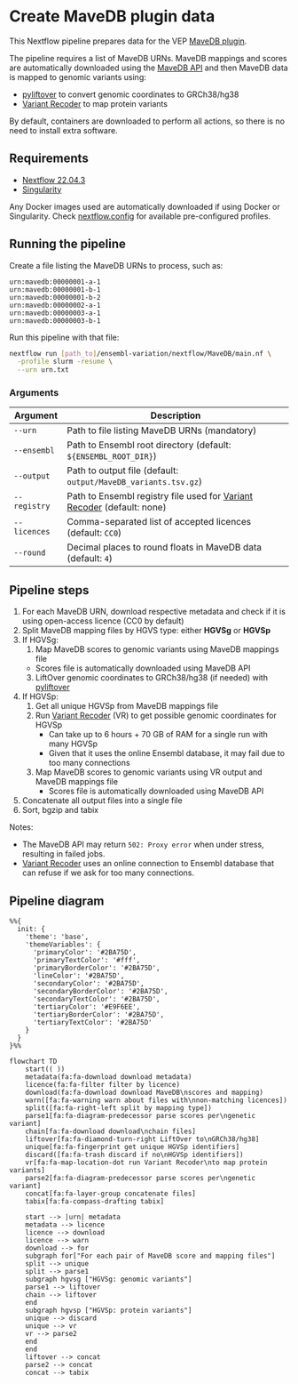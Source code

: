 # Create MaveDB plugin data

This Nextflow pipeline prepares data for the VEP [MaveDB plugin][].

The pipeline requires a list of MaveDB URNs. MaveDB mappings and scores are
automatically downloaded using the [MaveDB API][] and then MaveDB data is mapped
to genomic variants using:
- [pyliftover][] to convert genomic coordinates to GRCh38/hg38
- [Variant Recoder][] to map protein variants

By default, containers are downloaded to perform all actions, so there is no
need to install extra software.

[MaveDB plugin]: https://github.com/Ensembl/VEP_plugins/blob/main/MaveDB.pm
[MaveDB API]: https://api.mavedb.org/docs
[pyliftover]: https://pypi.org/project/pyliftover
[Variant Recoder]: https://www.ensembl.org/info/docs/tools/vep/recoder

## Requirements

* [Nextflow 22.04.3](https://nextflow.io/)
* [Singularity](https://docs.sylabs.io/guides/3.5/user-guide/introduction.html)

Any Docker images used are automatically downloaded if using Docker or Singularity. Check [nextflow.config](nextflow.config) for available pre-configured profiles.

## Running the pipeline

Create a file listing the MaveDB URNs to process, such as:

```
urn:mavedb:00000001-a-1
urn:mavedb:00000001-b-1
urn:mavedb:00000001-b-2
urn:mavedb:00000002-a-1
urn:mavedb:00000003-a-1
urn:mavedb:00000003-b-1
```

Run this pipeline with that file:

```bash
nextflow run [path_to]/ensembl-variation/nextflow/MaveDB/main.nf \
  -profile slurm -resume \
  --urn urn.txt
```

### Arguments

| Argument     | Description |
| ------------ | ----------- |
| `--urn`      | Path to file listing MaveDB URNs (mandatory) |
| `--ensembl`  | Path to Ensembl root directory (default: `${ENSEMBL_ROOT_DIR}`) |
| `--output`   | Path to output file (default: `output/MaveDB_variants.tsv.gz`) |
| `--registry` | Path to Ensembl registry file used for [Variant Recoder][] (default: none) |
| `--licences` | Comma-separated list of accepted licences (default: `CC0`) |
| `--round`    | Decimal places to round floats in MaveDB data (default: `4`)

## Pipeline steps

1. For each MaveDB URN, download respective metadata and check if it is using open-access licence (CC0 by default)
2. Split MaveDB mapping files by HGVS type: either **HGVSg** or **HGVSp**
3. If HGVSg:
	1. Map MaveDB scores to genomic variants using MaveDB mappings file
      - Scores file is automatically downloaded using MaveDB API
	3. LiftOver genomic coordinates to GRCh38/hg38 (if needed) with [pyliftover][]
4. If HGVSp:
	1. Get all unique HGVSp from MaveDB mappings file
	2. Run [Variant Recoder][] (VR) to get possible genomic coordinates for HGVSp
	    - Can take up to 6 hours + 70 GB of RAM for a single run with many HGVSp
	    - Given that it uses the online Ensembl database, it may fail due to too many connections
	4. Map MaveDB scores to genomic variants using VR output and MaveDB mappings file
	    - Scores file is automatically downloaded using MaveDB API
5. Concatenate all output files into a single file
6. Sort, bgzip and tabix

Notes:
- The MaveDB API may return `502: Proxy error` when under stress, resulting in failed jobs.
- [Variant Recoder][] uses an online connection to Ensembl database that can refuse if we ask for too many connections.

## Pipeline diagram

```mermaid
%%{
  init: {
    'theme': 'base',
    'themeVariables': {
      'primaryColor': '#2BA75D',
      'primaryTextColor': '#fff',
      'primaryBorderColor': '#2BA75D',
      'lineColor': '#2BA75D',
      'secondaryColor': '#2BA75D',
      'secondaryBorderColor': '#2BA75D',
      'secondaryTextColor': '#2BA75D',
      'tertiaryColor': '#E9F6EE',
      'tertiaryBorderColor': '#2BA75D',
      'tertiaryTextColor': '#2BA75D'
    }
  }
}%%

flowchart TD
    start(( ))
    metadata(fa:fa-download download metadata)
    licence(fa:fa-filter filter by licence)
    download(fa:fa-download download MaveDB\nscores and mapping)
    warn([fa:fa-warning warn about files with\nnon-matching licences])
    split([fa:fa-right-left split by mapping type])
    parse1[fa:fa-diagram-predecessor parse scores per\ngenetic variant]
    chain[fa:fa-download download\nchain files]
    liftover[fa:fa-diamond-turn-right LiftOver to\nGRCh38/hg38]
    unique[fa:fa-fingerprint get unique HGVSp identifiers]
    discard([fa:fa-trash discard if no\nHGVSp identifiers])
    vr[fa:fa-map-location-dot run Variant Recoder\nto map protein variants]
    parse2[fa:fa-diagram-predecessor parse scores per\ngenetic variant]
    concat[fa:fa-layer-group concatenate files]
    tabix[fa:fa-compass-drafting tabix]

    start --> |urn| metadata
    metadata --> licence
    licence --> download
    licence --> warn
    download --> for
    subgraph for["For each pair of MaveDB score and mapping files"]
    split --> unique
    split --> parse1
    subgraph hgvsg ["HGVSg: genomic variants"]
    parse1 --> liftover
    chain --> liftover
    end
    subgraph hgvsp ["HGVSp: protein variants"]
    unique --> discard
    unique --> vr
    vr --> parse2
    end
    end
    liftover --> concat
    parse2 --> concat
    concat --> tabix
```
